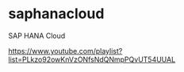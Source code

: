 # saphanacloud
SAP HANA Cloud

https://www.youtube.com/playlist?list=PLkzo92owKnVzONfsNdQNmpPQvUT54UUAL
